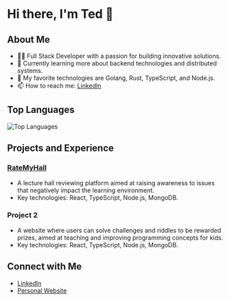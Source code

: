 # Hi there, I'm Ted 👋

## About Me

- 👨‍💻 Full Stack Developer with a passion for building innovative solutions.
- 🌱 Currently learning more about backend technologies and distributed systems.
- 💬 My favorite technologies are Golang, Rust, TypeScript, and Node.js.
- 📫 How to reach me: [LinkedIn](https://www.linkedin.com/in/ted-lee-/)

## Top Languages

![Top Languages](https://github-readme-stats.vercel.app/api/top-langs/?username=Cpoing&layout=compact&theme=radical)

## Projects and Experience

### [RateMyHall](https://github.com/Cpoing/ratemyhall)
- A lecture hall reviewing platform aimed at raising awareness to issues that negatively impact the learning environment.
- Key technologies: React, TypeScript, Node.js, MongoDB.

### Project 2
- A website where users can solve challenges and riddles to be rewarded prizes, aimed at teaching and improving programming concepts for kids.
- Key technologies: React, TypeScript, Node.js, MongoDB.

## Connect with Me

- [LinkedIn](https://www.linkedin.com/in/ted-lee-)
- [Personal Website](https://tedlee-portfolio.vercel.app/)
